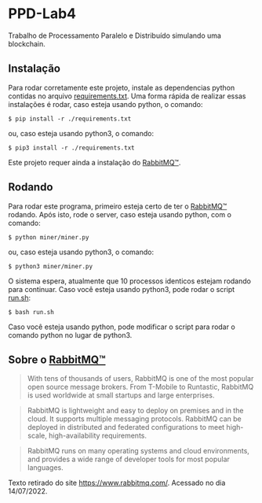# PPD-Lab4

Trabalho de Processamento Paralelo e Distribuído simulando uma blockchain.

## Instalação
Para rodar corretamente este projeto, instale as dependencias python contidas no arquivo [requirements.txt](./requirements.txt). Uma forma rápida de realizar essas instalações é rodar, caso esteja usando python, o comando:

``` $ pip install -r ./requirements.txt ```

ou, caso esteja usando python3, o comando:

``` $ pip3 install -r ./requirements.txt ```

Este projeto requer ainda a instalação do [RabbitMQ&trade;](https://www.rabbitmq.com/).

## Rodando

Para rodar este programa, primeiro esteja certo de ter o [RabbitMQ&trade;](https://www.rabbitmq.com/) rodando. Após isto, rode o server, caso esteja usando python, com o comando:

``` $ python miner/miner.py ```

ou, caso esteja usando python3, o comando:

``` $ python3 miner/miner.py ```

O sistema espera, atualmente que 10 processos identicos estejam rodando para continuar. Caso você esteja usando python3, pode rodar o script [run.sh](./run.sh):

``` $ bash run.sh ```

Caso você esteja usando python, pode modificar o script para rodar o comando python no lugar de python3.

## Sobre o [RabbitMQ&trade;](https://www.rabbitmq.com/)
> With tens of thousands of users, RabbitMQ is one of the most popular open source message brokers. From T-Mobile to Runtastic, RabbitMQ is used worldwide at small startups and large enterprises.

> RabbitMQ is lightweight and easy to deploy on premises and in the cloud. It supports multiple messaging protocols. RabbitMQ can be deployed in distributed and federated configurations to meet high-scale, high-availability requirements.

> RabbitMQ runs on many operating systems and cloud environments, and provides a wide range of developer tools for most popular languages.

Texto retirado do site https://www.rabbitmq.com/.
Acessado no dia 14/07/2022.
